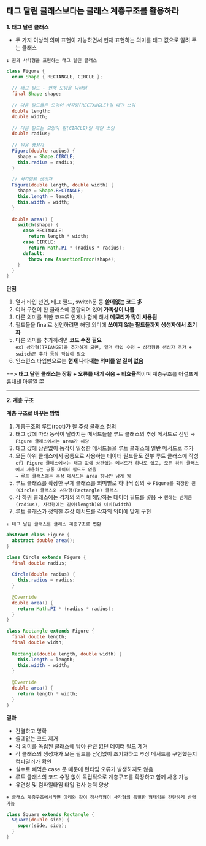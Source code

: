 ## **태그 달린 클래스보다는 클래스 계층구조를 활용하라**

**1. 태그 달린 클래스**

- 두 가지 이상의 의미 표현이 가능하면서 현재 표현하는 의미를 태그 값으로 알려 주는 클래스

`↓ 원과 사각형을 표현하는 태그 달린 클래스`
```java
class Figure {
  enum Shape { RECTANGLE, CIRCLE };
  
  // 태그 필드 - 현재 모양을 나타냄
  final Shape shape;
  
  // 다음 필드들은 모양이 사각형(RECTANGLE)일 때만 쓰임
  double length;
  double width;
  
  // 다음 필드는 모양이 원(CIRCLE)일 때만 쓰임
  double radius;
  
  // 원용 생성자
  Figure(double radius) {
    shape = Shape.CIRCLE;
    this.radius = radius;
  }
  
  // 사각형용 생성자
  Figure(double length, double width) {
    shape = Shape.RECTANGLE;
    this.length = length;
    this.width = width;
  }
  
  double area() {
    switch(shape) {
      case RECTANGLE:
        return length * width;
      case CIRCLE:
        return Math.PI * (radius * radius);
      default:
        throw new AssertionError(shape);
    }
  }
}
```

**단점**
1. 열거 타입 선언, 태그 필드, switch문 등 **쓸데없는 코드 多**
2. 여러 구현이 한 클래스에 혼합되어 있어 **가독성이 나쁨**
3. 다른 의미를 위한 코드도 언제나 함께 해서 **메모리가 많이 사용됨**
4. 필드들을 final로 선언하려면 해당 의미에 **쓰이지 않는 필드들까지 생성자에서 초기화**
5. 다른 의미를 추가하려면 **코드 수정 필요**\
`ex) 삼각형(TRIANGE)을 추가하게 되면, 열거 타입 수정 + 삼각형용 생성자 추가 + switch문 추가 등의 작업이 필요`
6. 인스턴스 타입만으로는 **현재 나타내는 의미를 알 길이 없음**

==> **태그 달린 클래스는 장황 + 오류를 내기 쉬움 + 비효율적**이며 계층구조를 어설프게 흉내낸 아류일 뿐

---
**2. 계층 구조**

**계층 구조로 바꾸는 방법**
1. 계층구조의 루트(root)가 될 추상 클래스 정의
2. 태그 값에 따라 동작이 달라지는 메서드들을 루트 클래스의 추상 메서드로 선언 → `Figure 클래스에서는 area가 해당`
3. 태그 값에 상관없이 동작이 일정한 메서드들을 루트 클래스에 일반 메서드로 추가
4. 모든 하위 클래스에서 공통으로 사용하는 데이터 필드들도 전부 루트 클래스에 작성\
`cf) Figure 클래스에서는 태그 값에 상관없는 메서드가 하나도 없고, 모든 하위 클래스에서 사용하는 공통 데이터 필드도 없음`\
`→ 루트 클래스에는 추상 메서드는 area 하나만 남게 됨`
5. 루트 클래스를 확장한 구체 클래스를 의미별로 하나씩 정의 → `Figure를 확장한 원(Circle) 클래스와 사각형(Rectangle) 클래스`
6. 각 하위 클래스에는 각자의 의미에 해당하는 데이터 필드를 넣음 → `원에는 반지름(radius), 사각형에는 길이(length)와 너비(width)`
7. 루트 클래스가 정의한 추상 메서드를 각자의 의미에 맞게 구현

`↓ 태그 달린 클래스를 클래스 계층구조로 변환`
```java
abstract class Figure {
  abstract double area();
}

class Circle extends Figure {
  final double radius;
  
  Circle(double radius) {
    this.radius = radius;
  }
  
  @Override
  double area() {
    return Math.PI * (radius * radius);
  }
}

class Rectangle extends Figure {
  final double length;
  final double width;
  
  Rectangle(double length, double width) {
    this.length = length;
    this.width = width;
  }
  
  @Override
  double area() {
    return length * width;
  }
}
```

**결과**
- 간결하고 명확
- 쓸데없는 코드 제거
- 각 의미를 독립된 클래스에 담아 관련 없던 데이터 필드 제거
- 각 클래스의 생성자가 모든 필드를 남김없이 초기화하고 추상 메서드를 구현했는지 컴파일러가 확인
- 실수로 빼먹은 case 문 때문에 런타임 오류가 발생하지도 않음
- 루트 클래스의 코드 수정 없이 독립적으로 계층구조를 확장하고 함께 사용 가능
- 유연성 및 컴파일타임 타입 검사 능력 향상

`+ 클래스 계층구조에서라면 아래와 같이 정사각형이 사각형의 특별한 형태임을 간단하게 반영 가능`
```java
class Square extends Rectangle {
  Square(double side) {
    super(side, side);
  }
}
```

